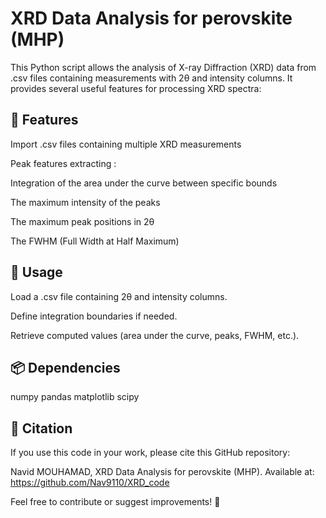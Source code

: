 # XRD Data Analysis for perovskite (MHP)

This Python script allows the analysis of X-ray Diffraction (XRD) data from .csv files containing measurements with 2θ and intensity columns. It provides several useful features for processing XRD spectra:

## 📌 Features

Import .csv files containing multiple XRD measurements

Peak features extracting :

Integration of the area under the curve between specific bounds

The maximum intensity of the peaks

The maximum peak positions in 2θ

The FWHM (Full Width at Half Maximum)


## 🔧 Usage

Load a .csv file containing 2θ and intensity columns.

Define integration boundaries if needed.

Retrieve computed values (area under the curve, peaks, FWHM, etc.).


## 📦 Dependencies

numpy
pandas
matplotlib
scipy


## 📜 Citation

If you use this code in your work, please cite this GitHub repository:

Navid MOUHAMAD, XRD Data Analysis for perovskite (MHP). Available at: https://github.com/Nav9110/XRD_code

Feel free to contribute or suggest improvements! 🚀
